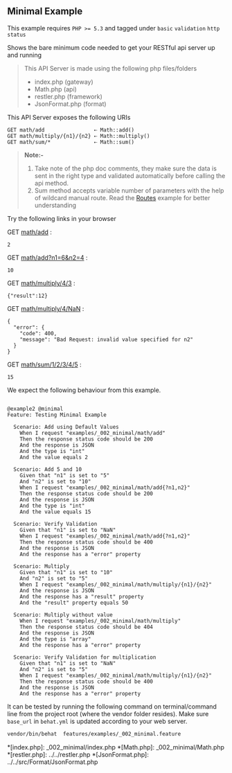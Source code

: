 ## Minimal Example 

 This example requires `PHP >= 5.3` and tagged under `basic` `validation` `http status`


Shows the bare minimum code needed to get your RESTful api server
 up and running

> This API Server is made using the following php files/folders
> 
> * index.php      (gateway)
> * Math.php      (api)
> * restler.php      (framework)
> * JsonFormat.php      (format)

This API Server exposes the following URIs

    GET math/add                ⇠ Math::add()
    GET math/multiply/{n1}/{n2} ⇠ Math::multiply()
    GET math/sum/*              ⇠ Math::sum()


> **Note:-**
>
> 1. Take note of the php doc comments, they make sure the data is sent in the
>    right type and validated automatically before calling the api method.
> 2. Sum method accepts variable number of parameters with the help of
>    wildcard manual route. Read the [Routes](../_006_routing/readme.html)
>    example for better understanding



Try the following links in your browser

GET [math/add](index.php/math/add)
:    
~~~~~~~~~~~~~~~~~~~~~~~~~~~~~~~~
2
~~~~~~~~~~~~~~~~~~~~~~~~~~~~~~~~

GET [math/add?n1=6&n2=4](index.php/math/add?n1=6&n2=4)
:    
~~~~~~~~~~~~~~~~~~~~~~~~~~~~~~~~
10
~~~~~~~~~~~~~~~~~~~~~~~~~~~~~~~~

GET [math/multiply/4/3](index.php/math/multiply/4/3)
:    
~~~~~~~~~~~~~~~~~~~~~~~~~~~~~~~~
{"result":12}
~~~~~~~~~~~~~~~~~~~~~~~~~~~~~~~~

GET [math/multiply/4/NaN](index.php/math/multiply/4/NaN)
:    
~~~~~~~~~~~~~~~~~~~~~~~~~~~~~~~~
{
  "error": {
    "code": 400,
    "message": "Bad Request: invalid value specified for n2"
  }
}
~~~~~~~~~~~~~~~~~~~~~~~~~~~~~~~~

GET [math/sum/1/2/3/4/5](index.php/math/sum/1/2/3/4/5)
:    
~~~~~~~~~~~~~~~~~~~~~~~~~~~~~~~~
15
~~~~~~~~~~~~~~~~~~~~~~~~~~~~~~~~




We expect the following behaviour from this example.

```gherkin

@example2 @minimal
Feature: Testing Minimal Example

  Scenario: Add using Default Values
    When I request "examples/_002_minimal/math/add"
    Then the response status code should be 200
    And the response is JSON
    And the type is "int"
    And the value equals 2

  Scenario: Add 5 and 10
    Given that "n1" is set to "5"
    And "n2" is set to "10"
    When I request "examples/_002_minimal/math/add{?n1,n2}"
    Then the response status code should be 200
    And the response is JSON
    And the type is "int"
    And the value equals 15

  Scenario: Verify Validation
    Given that "n1" is set to "NaN"
    When I request "examples/_002_minimal/math/add{?n1,n2}"
    Then the response status code should be 400
    And the response is JSON
    And the response has a "error" property

  Scenario: Multiply
    Given that "n1" is set to "10"
    And "n2" is set to "5"
    When I request "examples/_002_minimal/math/multiply/{n1}/{n2}"
    And the response is JSON
    And the response has a "result" property
    And the "result" property equals 50

  Scenario: Multiply without value
    When I request "examples/_002_minimal/math/multiply"
    Then the response status code should be 404
    And the response is JSON
    And the type is "array"
    And the response has a "error" property

  Scenario: Verify Validation for multiplication
    Given that "n1" is set to "NaN"
    And "n2" is set to "5"
    When I request "examples/_002_minimal/math/multiply/{n1}/{n2}"
    Then the response status code should be 400
    And the response is JSON
    And the response has a "error" property

```

It can be tested by running the following command on terminal/command line
from the project root (where the vendor folder resides). Make sure `base_url`
in `behat.yml` is updated according to your web server.

```bash
vendor/bin/behat  features/examples/_002_minimal.feature
```



*[index.php]: _002_minimal/index.php
*[Math.php]: _002_minimal/Math.php
*[restler.php]: ../../restler.php
*[JsonFormat.php]: ../../src/Format/JsonFormat.php

